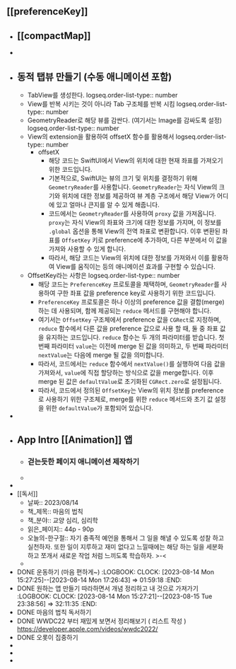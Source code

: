 ## [[preferenceKey]]
- ## [[compactMap]]
-
- ## 동적 탭뷰 만들기 (수동 애니메이션 포함)
	- TabView를 생성한다.
	  logseq.order-list-type:: number
	- View를 반복 시키는 것이 아니라 Tab 구조체를 반복 시킴
	  logseq.order-list-type:: number
	- GeometryReader로 해당 뷰를 감싼다. (여기서는 Image를 감싸도록 설정) 
	  logseq.order-list-type:: number
	- View의 extension을 활용하여 offsetX 함수를 활용해서
	  logseq.order-list-type:: number
		- offsetX
			- 해당 코드는 SwiftUI에서 View의 위치에 대한 현재 좌표를 가져오기 위한 코드입니다.
			- 기본적으로, SwiftUI는 뷰의 크기 및 위치를 결정하기 위해 `GeometryReader`를 사용합니다. `GeometryReader`는 자식 View의 크기와 위치에 대한 정보를 제공하여 뷰 계층 구조에서 해당 View가 어디에 있고 얼마나 큰지를 알 수 있게 해줍니다.
			- 코드에서는 `GeometryReader`를 사용하여 `proxy` 값을 가져옵니다. `proxy`는 자식 View의 좌표와 크기에 대한 정보를 가지며, 이 정보를 `.global` 옵션을 통해 View의 전역 좌표로 변환합니다. 이후 변환된 좌표를 `OffsetKey` 키로 preference에 추가하여, 다른 부분에서 이 값을 가져와 사용할 수 있게 합니다.
			- 따라서, 해당 코드는 View의 위치에 대한 정보를 가져와서 이를 활용하여 View를 움직이는 등의 애니메이션 효과를 구현할 수 있습니다.
	- OffsetKey라는 사항은
	  logseq.order-list-type:: number
		- 해당 코드는 `PreferenceKey` 프로토콜을 채택하며, `GeometryReader`를 사용하여 구한 좌표 값을 preference key로 사용하기 위한 코드입니다.
		- `PreferenceKey` 프로토콜은 하나 이상의 preference 값을 결합(merge)하는 데 사용되며, 함께 제공되는 `reduce` 메서드를 구현해야 합니다.
		- 여기서는 `OffsetKey` 구조체에서 preference 값을 `CGRect`로 지정하며, `reduce` 함수에서 다른 값을 preference 값으로 사용 할 때, 둘 중 좌표 값을 유지하는 코드입니다. `reduce` 함수는 두 개의 파라미터를 받습니다. 첫 번째 파라미터 `value`는 이전에 merge 된 값을 의미하고, 두 번째 파라미터 `nextValue`는 다음에 merge 될 값을 의미합니다.
		- 따라서, 코드에서는 `reduce` 함수에서 `nextValue()`를 실행하여 다음 값을 가져와서, `value`에 직접 할당하는 방식으로 값을 merge합니다. 이후 merge 된 값은 `defaultValue`로 초기화된 `CGRect.zero`로 설정됩니다.
		- 따라서, 코드에서 정의된 `OffsetKey`는 View의 위치 정보를 preference로 사용하기 위한 구조체로, merge를 위한 `reduce` 메서드와 초기 값 설정을 위한 `defaultValue`가 포함되어 있습니다.
-
- ## App Intro [[Animation]] 앱
	- ### 걷는듯한 페이지 애니메이션 제작하기
	-
-
- [[독서]]
	- 날짜:: 2023/08/14
	- 책_제목:: 마음의 법칙
	- 책_분야:: 교양 심리, 심리학
	- 읽은_페이지:: 44p - 90p
	- 오늘의-한구절:: 자기 충족적 예언을 통해서 그 일을 해낼 수 있도록 성찰 하고 실천하자. 또한 일이 지루하고 재미 없다고 느낄때에는 해당 하는 일을 세분화 하고 쪼개서 새로운 작업 처럼 느끼도록 학습하자. >-<
	-
- DONE 운동하기 (마음 편하게~)
  :LOGBOOK:
  CLOCK: [2023-08-14 Mon 15:27:25]--[2023-08-14 Mon 17:26:43] =>  01:59:18
  :END:
- DONE 원하는 앱 만들기 따라하면서 개념 정리하고 내 것으로 가져가기
  :LOGBOOK:
  CLOCK: [2023-08-14 Mon 15:27:21]--[2023-08-15 Tue 23:38:56] =>  32:11:35
  :END:
- DONE 마음의 법칙 독서하기
- DONE WWDC22 부터 재밌게 보면서 정리해보기 ( 리스트 작성 )
  https://developer.apple.com/videos/wwdc2022/
- DONE 오롯이 집중하기
-
-
-